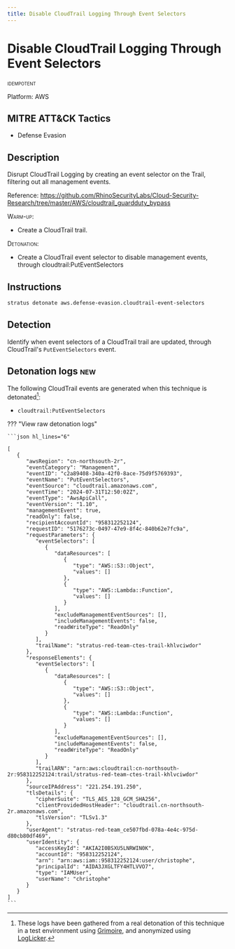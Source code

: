 ```yaml
---
title: Disable CloudTrail Logging Through Event Selectors
---
```


# Disable CloudTrail Logging Through Event Selectors


 <span class="smallcaps w3-badge w3-blue w3-round w3-text-white" title="This attack technique can be detonated multiple times">idempotent</span> 

Platform: AWS

## MITRE ATT&CK Tactics


- Defense Evasion

## Description


Disrupt CloudTrail Logging by creating an event selector on the Trail, filtering out all management events.

Reference: https://github.com/RhinoSecurityLabs/Cloud-Security-Research/tree/master/AWS/cloudtrail_guardduty_bypass

<span style="font-variant: small-caps;">Warm-up</span>: 

- Create a CloudTrail trail.

<span style="font-variant: small-caps;">Detonation</span>: 

- Create a CloudTrail event selector to disable management events, through cloudtrail:PutEventSelectors


## Instructions

```bash title="Detonate with Stratus Red Team"
stratus detonate aws.defense-evasion.cloudtrail-event-selectors
```
## Detection


Identify when event selectors of a CloudTrail trail are updated, through CloudTrail's <code>PutEventSelectors</code> event.





## Detonation logs <span class="smallcaps w3-badge w3-pink w3-round w3-text-sand" title="TODO">new</span>

The following CloudTrail events are generated when this technique is detonated[^1]:


- `cloudtrail:PutEventSelectors`


??? "View raw detonation logs"

    ```json hl_lines="6"

    [
	   {
	      "awsRegion": "cn-northsouth-2r",
	      "eventCategory": "Management",
	      "eventID": "c2a89408-340a-42f0-8ace-75d9f5769393",
	      "eventName": "PutEventSelectors",
	      "eventSource": "cloudtrail.amazonaws.com",
	      "eventTime": "2024-07-31T12:50:02Z",
	      "eventType": "AwsApiCall",
	      "eventVersion": "1.10",
	      "managementEvent": true,
	      "readOnly": false,
	      "recipientAccountId": "958312252124",
	      "requestID": "5176273c-0497-47e9-8f4c-840b62e7fc9a",
	      "requestParameters": {
	         "eventSelectors": [
	            {
	               "dataResources": [
	                  {
	                     "type": "AWS::S3::Object",
	                     "values": []
	                  },
	                  {
	                     "type": "AWS::Lambda::Function",
	                     "values": []
	                  }
	               ],
	               "excludeManagementEventSources": [],
	               "includeManagementEvents": false,
	               "readWriteType": "ReadOnly"
	            }
	         ],
	         "trailName": "stratus-red-team-ctes-trail-khlvciwdor"
	      },
	      "responseElements": {
	         "eventSelectors": [
	            {
	               "dataResources": [
	                  {
	                     "type": "AWS::S3::Object",
	                     "values": []
	                  },
	                  {
	                     "type": "AWS::Lambda::Function",
	                     "values": []
	                  }
	               ],
	               "excludeManagementEventSources": [],
	               "includeManagementEvents": false,
	               "readWriteType": "ReadOnly"
	            }
	         ],
	         "trailARN": "arn:aws:cloudtrail:cn-northsouth-2r:958312252124:trail/stratus-red-team-ctes-trail-khlvciwdor"
	      },
	      "sourceIPAddress": "221.254.191.250",
	      "tlsDetails": {
	         "cipherSuite": "TLS_AES_128_GCM_SHA256",
	         "clientProvidedHostHeader": "cloudtrail.cn-northsouth-2r.amazonaws.com",
	         "tlsVersion": "TLSv1.3"
	      },
	      "userAgent": "stratus-red-team_ce507fbd-078a-4e4c-975d-d80cb80df469",
	      "userIdentity": {
	         "accessKeyId": "AKIA2I0BSXU5LNRWIN0K",
	         "accountId": "958312252124",
	         "arn": "arn:aws:iam::958312252124:user/christophe",
	         "principalId": "AIDA3JXGLTFY4HTLVVO7",
	         "type": "IAMUser",
	         "userName": "christophe"
	      }
	   }
	]
    ```

[^1]: These logs have been gathered from a real detonation of this technique in a test environment using [Grimoire](https://github.com/DataDog/grimoire), and anonymized using [LogLicker](https://github.com/Permiso-io-tools/LogLicker).
